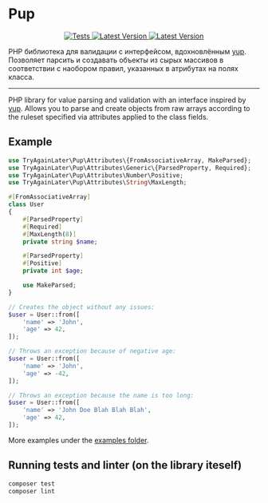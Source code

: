# Pup

<p align="center">
  <a href="https://github.com/try-again-later/pup/actions/workflows/Tests.yml">
    <img
      src="https://github.com/try-again-later/pup/actions/workflows/Tests.yml/badge.svg"
      alt="Tests"
    >
  </a>
  <a href="https://packagist.org/packages/try-again-later/pup">
    <img
      src="https://img.shields.io/packagist/v/try-again-later/pup"
      alt="Latest Version"
    >
  </a>
  <a href="https://packagist.org/packages/try-again-later/pup">
    <img
      src="https://img.shields.io/packagist/l/try-again-later/pup"
      alt="Latest Version"
    >
  </a>
</p>

PHP библиотека для валидации с интерфейсом, вдохновлённым [yup](https://github.com/jquense/yup).
Позволяет парсить и создавать объекты из сырых массивов в соответствии с наобором правил, указанных
в атрибутах на полях класса.

---

PHP library for value parsing and validation with an interface inspired by
[yup](https://github.com/jquense/yup). Allows you to parse and create objects from raw arrays
according to the ruleset specified via attributes applied to the class fields.

## Example

```php
use TryAgainLater\Pup\Attributes\{FromAssociativeArray, MakeParsed};
use TryAgainLater\Pup\Attributes\Generic\{ParsedProperty, Required};
use TryAgainLater\Pup\Attributes\Number\Positive;
use TryAgainLater\Pup\Attributes\String\MaxLength;

#[FromAssociativeArray]
class User
{
    #[ParsedProperty]
    #[Required]
    #[MaxLength(8)]
    private string $name;

    #[ParsedProperty]
    #[Positive]
    private int $age;

    use MakeParsed;
}

// Creates the object without any issues:
$user = User::from([
    'name' => 'John',
    'age' => 42,
]);

// Throws an exception because of negative age:
$user = User::from([
    'name' => 'John',
    'age' => -42,
]);

// Throws an exception because the name is too long:
$user = User::from([
    'name' => 'John Doe Blah Blah Blah',
    'age' => 42,
]);
```

More examples under the [examples folder](./examples/).

## Running tests and linter (on the library iteself)

```sh
composer test
composer lint
```
